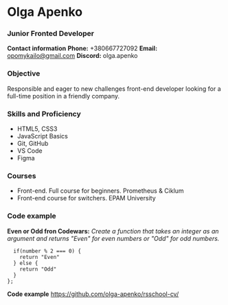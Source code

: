 # Olga Apenko
### Junior Fronted Developer
**Contact information**
**Phone:** +380667727092
**Email:** opomykailo@gmail.com
**Discord:** olga.apenko
### Objective
Responsible and eager to new challenges front-end developer looking for a full-time position in a friendly company.
### Skills and Proficiency
* HTML5, CSS3
* JavaScript Basics
* Git, GitHub
* VS Code
* Figma
### Courses
* Front-end. Full course for beginners. Prometheus & Ciklum
* Front-end course for switchers. EPAM University
### Code example
**Even or Odd fron Codewars:** *Create a function that takes an integer as an argument and returns "Even" for even numbers or "Odd" for odd numbers.*
```function evenOrOdd(number) {
  if(number % 2 === 0) {
    return "Even"
  } else {
    return "Odd"
  }
};
```
**Code example** https://github.com/olga-apenko/rsschool-cv/





